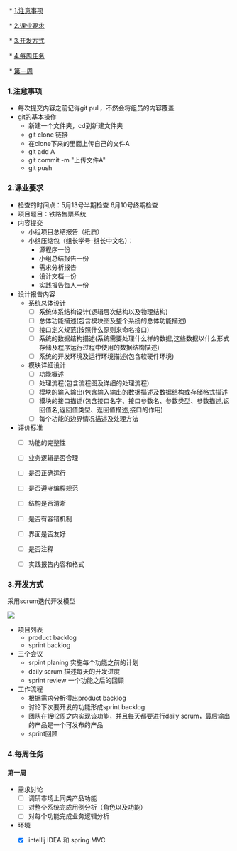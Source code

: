 ​     \* [1.注意事项](#1注意事项)

​     \* [2.课业要求](#2课业要求)

​     \* [3.开发方式](#3开发方式)

​     \* [4.每周任务](#4每周任务)

​					* [第一周](#第一周)

### 1.注意事项

- 每次提交内容之前记得git pull，不然会将组员的内容覆盖
- git的基本操作
  - 新建一个文件夹，cd到新建文件夹
  - git clone 链接
  - 在clone下来的里面上传自己的文件A
  - git add A
  - git commit -m "上传文件A"
  - git push



### 2.课业要求

- 检查的时间点：5月13号半期检查    6月10号终期检查
- 项目题目：铁路售票系统
- 内容提交
  - 小组项目总结报告（纸质）
  - 小组压缩包（组长学号-组长中文名）：
    - 源程序一份
    - 小组总结报告一份
    - 需求分析报告
    - 设计文档一份
    - 实践报告每人一份
- 设计报告内容
  - 系统总体设计
    - [ ] 系统体系结构设计(逻辑层次结构以及物理结构)
    - [ ] 总体功能描述(包含模块图及整个系统的总体功能描述)
    - [ ] 接口定义规范(按照什么原则来命名接口)
    - [ ] 系统的数据结构描述(系统需要处理什么样的数据,这些数据以什么形式存储及程序运行过程中使用的数据结构描述)
    - [ ] 系统的开发环境及运行环境描述(包含软硬件环境)
  - 模块详细设计
    - [ ] 功能概述
    - [ ] 处理流程(包含流程图及详细的处理流程)
    - [ ] 模块的输入输出(包含输入输出的数据描述及数据结构或存储格式描述
    - [ ] 模块的接口描述(包含接口名字、接口参数名、参数类型、参数描述,返回值名,返回值类型、返回值描述,接口的作用)
    - [ ] 每个功能的边界情况描述及处理方法
- 评价标准
  - [ ] 功能的完整性
  - [ ] 业务逻辑是否合理
  - [ ] 是否正确运行
  - [ ] 是否遵守编程规范
  - [ ] 结构是否清晰
  - [ ] 是否有容错机制
  - [ ] 界面是否友好
  - [ ] 是否注释
  - [ ] 实践报告内容和格式



### 3.开发方式

采用scrum迭代开发模型

![](https://raw.githubusercontent.com/wiki/a11enyang/Picture/scrum模型.png)

- 项目列表
  - product backlog
  - sprint backlog
- 三个会议
  - srpint planing 实施每个功能之前的计划
  - daily scrum 描述每天的开发进度
  - sprint review 一个功能之后的回顾
- 工作流程
  - 根据需求分析得出product backlog
  - 讨论下次要开发的功能形成sprint backlog
  - 团队在1到2周之内实现该功能，并且每天都要进行daily scrum，最后输出的产品是一个可发布的产品
  - sprint回顾



### 4.每周任务

#### 第一周

- 需求讨论
  - [ ] 调研市场上同类产品功能
  - [ ] 对整个系统完成用例分析（角色以及功能）
  - [ ] 对每个功能完成业务逻辑分析
- 环境
  - [x] intellij IDEA 和 spring MVC

